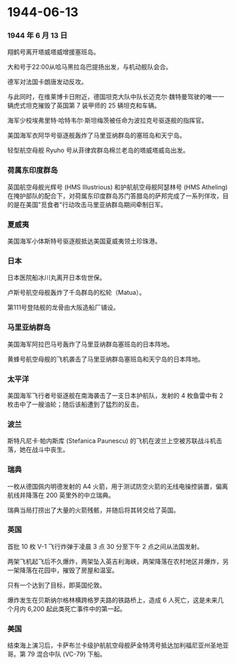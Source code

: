 # 1944-06-13

### 1944 年 6 月 13 日

翔鹤号离开塔威塔威增援塞班岛。

大和号于22:00从哈马黑拉岛巴提扬出发，与机动舰队会合。

德军对法国卡朗唐发动反攻。

与此同时，在维莱博卡日附近，德国坦克大队中队长迈克尔·魏特曼驾驶的唯一一辆虎式坦克摧毁了英国第
7 装甲师的 25 辆坦克和车辆。

海军少校埃弗里特·哈特韦尔·斯坦梅茨被任命为波拉克号驱逐舰的指挥官。

美国海军衣阿华号驱逐舰轰炸了马里亚纳群岛的塞班岛和天宁岛。

轻型航空母舰 Ryuho 号从菲律宾群岛棉兰老岛的塔威塔威岛出发。

### 荷属东印度群岛

英国航空母舰光辉号 (HMS Illustrious) 和护航航空母舰阿瑟林号 (HMS
Atheling)
在掩护部队的配合下，对荷属东印度群岛苏门答腊岛的萨邦完成了一系列佯攻，目的是在美国"觅食者"行动攻击马里亚纳群岛期间牵制日军。

### 夏威夷

美国海军小体斯特号驱逐舰抵达美国夏威夷领土珍珠港。

### 日本

日本医院船冰川丸离开日本佐世保。

卢斯号航空母舰轰炸了千岛群岛的松轮（Matua）。

第111号登陆舰的龙骨由大阪造船厂铺设。

### 马里亚纳群岛

美国海军阿拉巴马号轰炸了马里亚纳群岛塞班岛的日本阵地。

黄蜂号航空母舰的飞机袭击了马里亚纳群岛塞班岛和天宁岛的日本阵地。

### 太平洋

美国海军飞行者号驱逐舰在南海袭击了一支日本护航队，发射的 4 枚鱼雷中有 2
枚击中了一艘油轮；随后该船遭到了猛烈的反击。

### 波兰

斯特凡尼卡·帕内斯库 (Stefanica Paunescu)
的飞机在波兰上空被苏联战斗机击落，她在战斗中丧生。

### 瑞典

一枚从德国佩内明德发射的 A4
火箭，用于测试防空火箭的无线电操控装置，偏离航线并降落在 200
英里外的中立瑞典。

瑞典当局打捞出了大量的火箭残骸，并随后将其转交给了英国。

### 英国

首批 10 枚 V-1 飞行炸弹于凌晨 3 点 30 分至下午 2 点之间从法国发射。

两架飞机起飞后不久爆炸，两架坠入英吉利海峡，两架降落在农村地区并爆炸，另一架降落在花园中，摧毁了房屋和温室。

只有一个达到了目标，即英国伦敦。

爆炸发生在贝斯纳尔格林横跨格罗夫路的铁路桥上，造成 6
人死亡，这是未来几个月内 6,200 起此类死亡事件中的第一起。

### 美国

结束海上演习后，卡萨布兰卡级护航航空母舰萨金特湾号抵达加利福尼亚州圣地亚哥。第
79 混合中队 (VC-79) 下船。